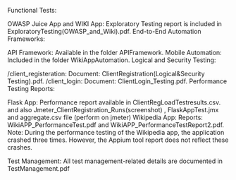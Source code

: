 Functional Tests:

OWASP Juice App and WIKI App:
Exploratory Testing report is included in ExploratoryTesting(OWASP_and_Wiki).pdf.
End-to-End Automation Frameworks:

API Framework: Available in the folder APIFramework.
Mobile Automation: Included in the folder WikiAppAutomation.
Logical and Security Testing:

/client_registeration:
Document: ClientRegistration(Logical&Security Testing).pdf.
/client_login:
Document: ClientLogin_Testing.pdf.
Performance Testing Reports:

Flask App:
Performance report available in ClientRegLoadTestresults.csv. and also Jmeter_ClientRegistration_Runs(screenshot) , FlaskAppTest.jmx and aggregate.csv file (perform on jmeter)
Wikipedia App:
Reports: WikiAPP_PerformanceTest.pdf and WikiAPP_PerformanceTestReport2.pdf.
Note: During the performance testing of the Wikipedia app, the application crashed three times. However, the Appium tool report does not reflect these crashes.

Test Management:
All test management-related details are documented in TestManagement.pdf
